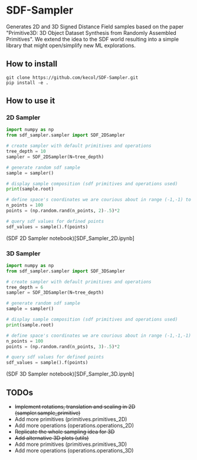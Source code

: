 # SDF-Sampler

Generates 2D and 3D Signed Distance Field samples based on the paper "Primitive3D: 3D Object Dataset Synthesis from Randomly Assembled Primitives". We extend the idea to the SDF world resulting into a simple library that might open/simplify new ML explorations.

## How to install
```
git clone https://github.com/kecol/SDF-Sampler.git
pip install -e .
```

## How to use it


### 2D Sampler

```python
import numpy as np
from sdf_sampler.sampler import SDF_2DSampler

# create sampler with default primitives and operations
tree_depth = 10
sampler = SDF_2DSampler(N=tree_depth)

# generate random sdf sample
sample = sampler()

# display sample composition (sdf primitives and operations used)
print(sample.root)

# define space's coordinates we are courious about in range (-1,-1) to (1, 1)
n_points = 100
points = (np.random.rand(n_points, 2)-.5)*2

# query sdf values for defined points
sdf_values = sample().f(points)
```

(SDF 2D Sampler notebook)[SDF_Sampler_2D.ipynb]


### 3D Sampler

```python
import numpy as np
from sdf_sampler.sampler import SDF_3DSampler

# create sampler with default primitives and operations
tree_depth = 6
sampler = SDF_3DSampler(N=tree_depth)

# generate random sdf sample
sample = sampler()

# display sample composition (sdf primitives and operations used)
print(sample.root)

# define space's coordinates we are courious about in range (-1,-1,-1) to (1, 1, 1)
n_points = 100
points = (np.random.rand(n_points, 3)-.5)*2

# query sdf values for defined points
sdf_values = sample().f(points)
```

(SDF 3D Sampler notebook)[SDF_Sampler_3D.ipynb]


## TODOs
- ~~Implement rotations, translation and scaling in 2D (sampler.sample_primitive)~~
- Add more primitives (primitives.primitives_2D)
- Add more operations (operations.operations_2D)
- ~~Replicate the whole sampling idea for 3D~~
- ~~Add alternative 3D plots (utils)~~
- Add more primitives (primitives.primitives_3D)
- Add more operations (operations.operations_3D)
